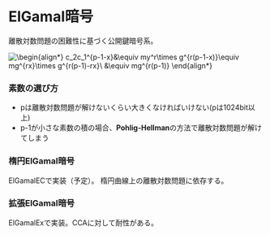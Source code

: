 # ElGamal暗号
離散対数問題の困難性に基づく公開鍵暗号系。

![\begin{align*}
c_2c_1^{p-1-x}&\equiv my^r\times g^{r(p-1-x)}\equiv mg^{rx}\times g^{r(p-1)-rx}\\
&\equiv mg^{r(p-1)}
\end{align*}
](https://render.githubusercontent.com/render/math?math=%5Cdisplaystyle+%5Cbegin%7Balign%2A%7D%0Ac_2c_1%5E%7Bp-1-x%7D%26%5Cequiv+my%5Er%5Ctimes+g%5E%7Br%28p-1-x%29%7D%5Cequiv+mg%5E%7Brx%7D%5Ctimes+g%5E%7Br%28p-1%29-rx%7D%5C%5C%0A%26%5Cequiv+mg%5E%7Br%28p-1%29%7D%0A%5Cend%7Balign%2A%7D%0A)


### 素数の選び方
+ pは離散対数問題が解けないくらい大きくなければいけない(pは1024bit以上)
+ p-1が小さな素数の積の場合、**Pohlig-Hellman**の方法で離散対数問題が解けてしまう

### 楕円ElGamal暗号
ElGamalECで実装（予定）。
楕円曲線上の離散対数問題に依存する。


### 拡張ElGamal暗号
ElGamalExで実装。CCAに対して耐性がある。